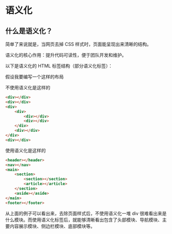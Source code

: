 <script setup>
import Image1 from "./semantics/image1.png"
import Image2 from "./semantics/image2.png"
import Image3 from "./semantics/image3.png"
import { loginRead } from '@/utils/login-read'

loginRead('h10006')
</script>

# <AppCode code="06" /> 语义化

<ClientOnly><AppRead code="h10006" /></ClientOnly>

## 什么是语义化？

简单了来说就是，当网页去掉 CSS 样式时，页面能呈现出来清晰的结构。

语义化的核心作用：提升代码可读性，便于团队开发和维护。

以下是语义化的 HTML 标签结构（部分语义化标签）：

<AppImage :src="Image1" />

<AppImage :src="Image2" />

假设我要编写一个这样的布局

<AppImage :src="Image3" />

不使用语义化是这样的

```html
<div></div>
<div></div>
<div>
    <div>
        <div></div>
        <div></div>
    </div>
    <div></div>
</div>
<div></div>
```

使用语义化是这样的

```html
<header></header>
<nav></nav>
<main>
    <section>
        <section></section>
        <article></article>
    </section>
    <aside></aside>
</main>
<footer></footer>
```

从上面的例子可以看出来，去除页面样式后，不使用语义化一堆 div 很难看出来是什么模块。而使用语义化标签后，就能够清晰看出包含了头部模块、导航模块、主要内容展示模块、侧边栏模块、底部模块等。

<AppComment />
